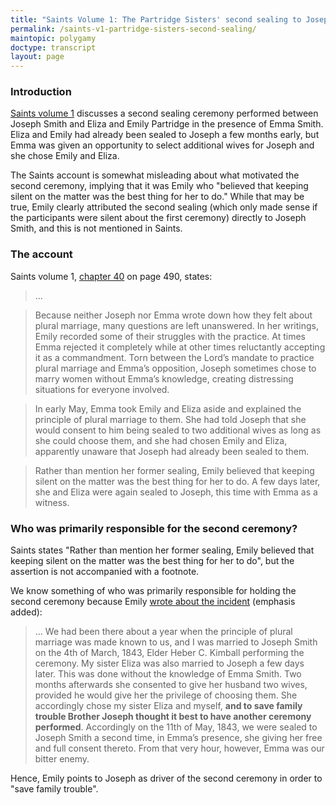 ```yaml
---
title: "Saints Volume 1: The Partridge Sisters' second sealing to Joseph Smith"
permalink: /saints-v1-partridge-sisters-second-sealing/
maintopic: polygamy
doctype: transcript
layout: page
---
```


### Introduction

[Saints volume 1][saints-volume-1] discusses a second sealing ceremony
performed between Joseph Smith and Eliza and Emily Partridge in the presence
of Emma Smith.  Eliza and Emily had already been sealed to Joseph a few months
early, but Emma was given an opportunity to select additional wives for Joseph
and she chose Emily and Eliza.

The Saints account is somewhat misleading about what motivated the second
ceremony, implying that it was Emily who "believed that keeping silent on the
matter was the best thing for her to do."  While that may be true, Emily
clearly attributed the second sealing (which only made sense if the
participants were silent about the first ceremony) directly to Joseph Smith,
and this is not mentioned in Saints.

### The account

Saints volume 1, [chapter 40][saints-volume-1-chapter-40] on page 490, states:

> ...

> Because neither Joseph nor Emma wrote down how they felt about plural
> marriage, many questions are left unanswered. In her writings, Emily
> recorded some of their struggles with the practice. At times Emma rejected
> it completely while at other times reluctantly accepting it as a
> commandment. Torn between the Lord’s mandate to practice plural marriage and
> Emma’s opposition, Joseph sometimes chose to marry women without Emma’s
> knowledge, creating distressing situations for everyone involved.

> In early May, Emma took Emily and Eliza aside and explained the principle of
> plural marriage to them. She had told Joseph that she would consent to him
> being sealed to two additional wives as long as she could choose them, and
> she had chosen Emily and Eliza, apparently unaware that Joseph had already
> been sealed to them.

> Rather than mention her former sealing, Emily believed that keeping silent
> on the matter was the best thing for her to do. A few days later, she and
> Eliza were again sealed to Joseph, this time with Emma as a witness.

### Who was primarily responsible for the second ceremony?

Saints states "Rather than mention her former sealing, Emily believed that
keeping silent on the matter was the best thing for her to do", but the
assertion is not accompanied with a footnote.

We know something of who was primarily responsible for holding the second
ceremony because Emily [wrote about the incident][jensen-historical-record-pg240] (emphasis added):

> ... We had been there about a year when the principle of plural marriage was
> made known to us, and I was married to Joseph Smith on the 4th of March,
> 1843, Elder Heber C. Kimball performing the ceremony. My sister Eliza was
> also married to Joseph a few days later. This was done without the knowledge
> of Emma Smith. Two months afterwards she consented to give her husband two
> wives, provided he would give her the privilege of choosing them. She
> accordingly chose my sister Eliza and myself, **and to save family trouble
> Brother Joseph thought it best to have another ceremony performed**.
> Accordingly on the 11th of May, 1843, we were sealed to Joseph Smith a
> second time, in Emma’s presence, she giving her free and full consent
> thereto. From that very hour, however, Emma was our bitter enemy.

Hence, Emily points to Joseph as driver of the second ceremony in order to
"save family trouble".

[saints-volume-1]: https://www.churchofjesuschrist.org/study/history/saints-v1?lang=eng
[saints-volume-1-chapter-40]: https://www.churchofjesuschrist.org/study/history/saints-v1/40-united-in-an-everlasting-covenant?lang=eng
[jensen-historical-record-pg240]: https://archive.org/details/historicalrecord06jens/page/240/mode/2up?view=theater&q=save+family+trouble
